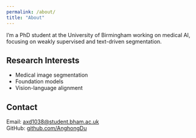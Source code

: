 ```yaml
---
permalink: /about/
title: "About"
---
```


I’m a PhD student at the University of Birmingham working on medical AI, focusing on weakly supervised and text-driven segmentation. 

<!-- 添加图片 -->
<!-- ![photo](/assets/images/avatar.jpg) -->

## Research Interests
- Medical image segmentation
- Foundation models
- Vision-language alignment

## Contact
Email: axd1038@student.bham.ac.uk  
GitHub: [github.com/AnghongDu](https://github.com/AnghongDu)

